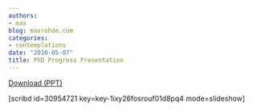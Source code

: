 ```yaml
---
authors:
- max
blog: maxrohde.com
categories:
- contemplations
date: "2010-05-07"
title: PhD Progress Presentation
---
```


[Download (PPT)](http://dl.dropbox.com/u/957046/InstantLinnk/Knowledge_Netwo/Reports/040510/PhD_Progress_Presentation.pptx)

\[scribd id=30954721 key=key-1ixy26fosrouf01d8pq4 mode=slideshow\]